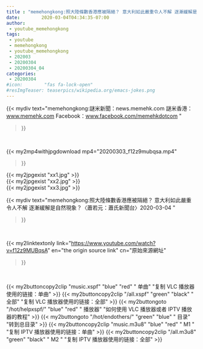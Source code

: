 ```yaml
---
title : "memehongkong:照大陸條數香港應被隔絕？ 意大利如此嚴重令人不解 逐漸緩解是自然現象？〈蕭若元：蕭氏新聞台〉2020-03-04 "
date:        2020-03-04T04:34:35-07:00
author:
 - youtube_memehongkong
tags:
 - youtube
 - memehongkong
 - youtube_memehongkong
 - 202003
 - 20200304
 - 20200304_04
categories:
 - 20200304
#icon:        "fas fa-lock-open"
#resImgTeaser: teaserpics/wikipedia.org/emacs-jokes.png
---
```


{{< mydiv text="memehongkong:謎米新聞：news.memehk.com 謎米香港： www.memehk.com Facebook：www.facebook.com/memehkdotcom "
>}}
<br>


{{< my2mp4withjpgdownload mp4="20200303_f12z9mubqsa.mp4"
>}}

{{< my2jpgexist "xx1.jpg" >}}<br>
{{< my2jpgexist "xx2.jpg" >}}<br>
{{< my2jpgexist "xx3.jpg" >}}<br>



{{< mydiv text="memehongkong:照大陸條數香港應被隔絕？ 意大利如此嚴重令人不解 逐漸緩解是自然現象？〈蕭若元：蕭氏新聞台〉2020-03-04 "
>}}
<br>

{{< my2linktextonly link="https://www.youtube.com/watch?v=f12z9MUBqsA"
en="the origin source link" cn="原始來源網址"
>}}


<br>

{{< my2buttoncopy2clip "music.xspf"        "blue"   "red"    " 单曲"  "复制 VLC 播放器使用的链接：单曲" >}} {{< my2buttoncopy2clip "/all.xspf"         "green"  "black"  " 全部"  "复制 VLC 播放器使用的链接：全部" >}} {{< my2buttongoto      "/hot/helpxspf/"    "blue"   "red"    " 播放器" "如何使用 VLC 播放器或者 IPTV 播放器的教程" >}} {{< my2buttongoto      "/hot/endothers/"   "green"  "blue"   " 目录"   "转到总目录" >}} {{< my2buttoncopy2clip "music.m3u8"        "blue"   "red"    " M1 "    "复制 IPTV 播放器使用的链接：单曲" >}} {{< my2buttoncopy2clip "/all.m3u8"         "green"  "black"  " M2 "    "复制 IPTV 播放器使用的链接：全部" >}} 
